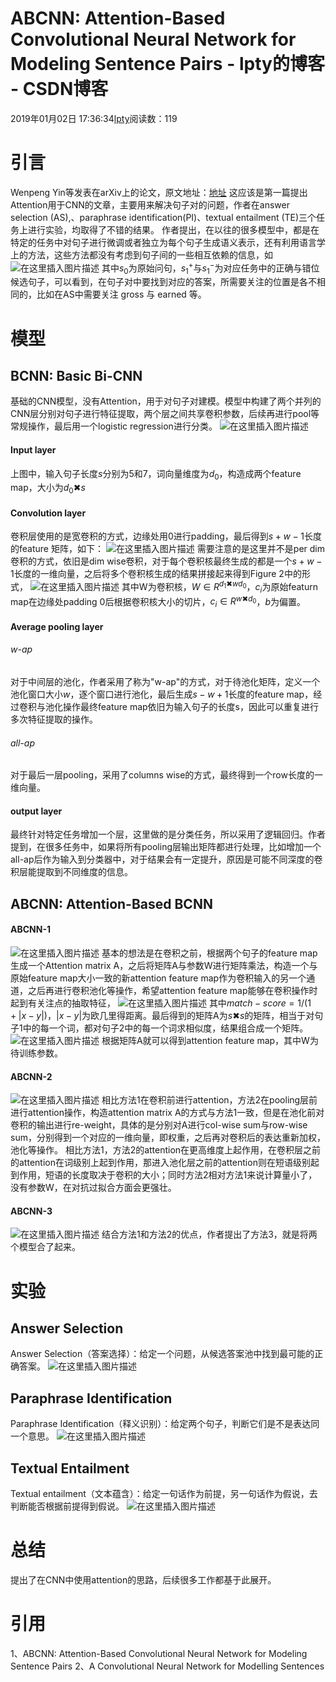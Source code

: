 
# ABCNN: Attention-Based Convolutional Neural Network for Modeling Sentence Pairs - lpty的博客 - CSDN博客

2019年01月02日 17:36:34[lpty](https://me.csdn.net/sinat_33741547)阅读数：119



# 引言
Wenpeng Yin等发表在arXiv上的论文，原文地址：[地址](https://arxiv.org/pdf/1512.05193v3.pdf)
这应该是第一篇提出Attention用于CNN的文章，主要用来解决句子对的问题，作者在answer selection (AS),、paraphrase identification(PI)、textual entailment (TE)三个任务上进行实验，均取得了不错的结果。
作者提出，在以往的很多模型中，都是在特定的任务中对句子进行微调或者独立为每个句子生成语义表示，还有利用语言学上的方法，这些方法都没有考虑到句子间的一些相互依赖的信息，如
![在这里插入图片描述](https://img-blog.csdnimg.cn/20190102110452939.png)
其中$s_0$为原始问句，$s^+ _1$与$s^- _1$为对应任务中的正确与错位候选句子，可以看到，在句子对中要找到对应的答案，所需要关注的位置是各不相同的，比如在AS中需要关注 gross 与 earned 等。
[
](https://img-blog.csdnimg.cn/20190102110452939.png)
# 模型
[
](https://img-blog.csdnimg.cn/20190102110452939.png)
## BCNN: Basic Bi-CNN
[
](https://img-blog.csdnimg.cn/20190102110452939.png)基础的CNN模型，没有Attention，用于对句子对建模。模型中构建了两个并列的CNN层分别对句子进行特征提取，两个层之间共享卷积参数，后续再进行pool等常规操作，最后用一个logistic regression进行分类。
![在这里插入图片描述](https://img-blog.csdnimg.cn/20190102134933489.png?x-oss-process=image/watermark,type_ZmFuZ3poZW5naGVpdGk,shadow_10,text_aHR0cHM6Ly9ibG9nLmNzZG4ubmV0L3NpbmF0XzMzNzQxNTQ3,size_16,color_FFFFFF,t_70)
#### Input layer
上图中，输入句子长度$s$分别为5和7，词向量维度为$d_0$，构造成两个feature map，大小为$d_0✖s$
#### Convolution layer
卷积层使用的是宽卷积的方式，边缘处用0进行padding，最后得到$s+w-1$长度的feature 矩阵，如下：
![在这里插入图片描述](https://img-blog.csdnimg.cn/20190102161533222.png)
需要注意的是这里并不是per dim卷积的方式，依旧是dim wise卷积，对于每个卷积核最终生成的都是一个$s+w-1$长度的一维向量，之后将多个卷积核生成的结果拼接起来得到Figure 2中的形式，
![在这里插入图片描述](https://img-blog.csdnimg.cn/20190102162304441.png)
其中W为卷积核，$W∈R^{d_1✖wd_0}$，$c_i$为原始featurn map在边缘处padding 0后根据卷积核大小的切片，$c_i∈R^{w✖d_0}$，$b$为偏置。
[
](https://img-blog.csdnimg.cn/20190102162304441.png)
#### Average pooling layer
[
](https://img-blog.csdnimg.cn/20190102162304441.png)
###### w-ap
[
](https://img-blog.csdnimg.cn/20190102162304441.png)对于中间层的池化，作者采用了称为"w-ap"的方式，对于待池化矩阵，定义一个池化窗口大小$w$，逐个窗口进行池化，最后生成$s-w+1$长度的feature map，经过卷积与池化操作最终feature map依旧为输入句子的长度s，因此可以重复进行多次特征提取的操作。
[
](https://img-blog.csdnimg.cn/20190102162304441.png)
###### all-ap
[
](https://img-blog.csdnimg.cn/20190102162304441.png)对于最后一层pooling，采用了columns wise的方式，最终得到一个row长度的一维向量。
[
](https://img-blog.csdnimg.cn/20190102162304441.png)
#### output layer
[
](https://img-blog.csdnimg.cn/20190102162304441.png)最终针对特定任务增加一个层，这里做的是分类任务，所以采用了逻辑回归。作者提到，在很多任务中，如果将所有pooling层输出矩阵都进行处理，比如增加一个all-ap后作为输入到分类器中，对于结果会有一定提升，原因是可能不同深度的卷积层能提取到不同维度的信息。
[
](https://img-blog.csdnimg.cn/20190102162304441.png)
## ABCNN: Attention-Based BCNN
[
](https://img-blog.csdnimg.cn/20190102162304441.png)
#### ABCNN-1
[
](https://img-blog.csdnimg.cn/20190102162304441.png)![在这里插入图片描述](https://img-blog.csdnimg.cn/20190102164803623.png?x-oss-process=image/watermark,type_ZmFuZ3poZW5naGVpdGk,shadow_10,text_aHR0cHM6Ly9ibG9nLmNzZG4ubmV0L3NpbmF0XzMzNzQxNTQ3,size_16,color_FFFFFF,t_70)
基本的想法是在卷积之前，根据两个句子的feature map生成一个Attention matrix A，之后将矩阵A与参数W进行矩阵乘法，构造一个与原始feature map大小一致的新attention feature map作为卷积输入的另一个通道，之后再进行卷积池化等操作，希望attention feature map能够在卷积操作时起到有关注点的抽取特征，
![在这里插入图片描述](https://img-blog.csdnimg.cn/20190102170312636.png)
其中$match-score=1/(1 + |x − y|)$，$|x-y|$为欧几里得距离。最后得到的矩阵A为$s✖s$的矩阵，相当于对句子1中的每一个词，都对句子2中的每一个词求相似度，结果组合成一个矩阵。
![在这里插入图片描述](https://img-blog.csdnimg.cn/20190102170705879.png)
根据矩阵A就可以得到attention feature map，其中W为待训练参数。
[
](https://img-blog.csdnimg.cn/20190102170705879.png)
#### ABCNN-2
[
](https://img-blog.csdnimg.cn/20190102170705879.png)![在这里插入图片描述](https://img-blog.csdnimg.cn/20190102171003496.png?x-oss-process=image/watermark,type_ZmFuZ3poZW5naGVpdGk,shadow_10,text_aHR0cHM6Ly9ibG9nLmNzZG4ubmV0L3NpbmF0XzMzNzQxNTQ3,size_16,color_FFFFFF,t_70)
相比方法1在卷积前进行attention，方法2在pooling层前进行attention操作，构造attention matrix A的方式与方法1一致，但是在池化前对卷积的输出进行re-weight，具体的是分别对A进行col-wise sum与row-wise sum，分别得到一个对应的一维向量，即权重，之后再对卷积后的表达重新加权，池化等操作。
相比方法1，方法2的attention在更高维度上起作用，在卷积层之前的attention在词级别上起到作用，那进入池化层之前的attention则在短语级别起到作用，短语的长度取决于卷积的大小；同时方法2相对方法1来说计算量小了，没有参数W，在对抗过拟合方面会更强壮。
#### ABCNN-3
![在这里插入图片描述](https://img-blog.csdnimg.cn/20190102172500436.png?x-oss-process=image/watermark,type_ZmFuZ3poZW5naGVpdGk,shadow_10,text_aHR0cHM6Ly9ibG9nLmNzZG4ubmV0L3NpbmF0XzMzNzQxNTQ3,size_16,color_FFFFFF,t_70)
结合方法1和方法2的优点，作者提出了方法3，就是将两个模型合了起来。
[
](https://img-blog.csdnimg.cn/20190102172500436.png?x-oss-process=image/watermark,type_ZmFuZ3poZW5naGVpdGk,shadow_10,text_aHR0cHM6Ly9ibG9nLmNzZG4ubmV0L3NpbmF0XzMzNzQxNTQ3,size_16,color_FFFFFF,t_70)
# 实验
[
](https://img-blog.csdnimg.cn/20190102172500436.png?x-oss-process=image/watermark,type_ZmFuZ3poZW5naGVpdGk,shadow_10,text_aHR0cHM6Ly9ibG9nLmNzZG4ubmV0L3NpbmF0XzMzNzQxNTQ3,size_16,color_FFFFFF,t_70)
## Answer Selection
[
](https://img-blog.csdnimg.cn/20190102172500436.png?x-oss-process=image/watermark,type_ZmFuZ3poZW5naGVpdGk,shadow_10,text_aHR0cHM6Ly9ibG9nLmNzZG4ubmV0L3NpbmF0XzMzNzQxNTQ3,size_16,color_FFFFFF,t_70)Answer Selection（答案选择）：给定一个问题，从候选答案池中找到最可能的正确答案。
![在这里插入图片描述](https://img-blog.csdnimg.cn/20190102173129845.png?x-oss-process=image/watermark,type_ZmFuZ3poZW5naGVpdGk,shadow_10,text_aHR0cHM6Ly9ibG9nLmNzZG4ubmV0L3NpbmF0XzMzNzQxNTQ3,size_16,color_FFFFFF,t_70)
## Paraphrase Identification
Paraphrase Identification（释义识别）：给定两个句子，判断它们是不是表达同一个意思。
![在这里插入图片描述](https://img-blog.csdnimg.cn/20190102173216235.png?x-oss-process=image/watermark,type_ZmFuZ3poZW5naGVpdGk,shadow_10,text_aHR0cHM6Ly9ibG9nLmNzZG4ubmV0L3NpbmF0XzMzNzQxNTQ3,size_16,color_FFFFFF,t_70)
## Textual Entailment
Textual entailment（文本蕴含）：给定一句话作为前提，另一句话作为假说，去判断能否根据前提得到假说。
![在这里插入图片描述](https://img-blog.csdnimg.cn/2019010217330311.png?x-oss-process=image/watermark,type_ZmFuZ3poZW5naGVpdGk,shadow_10,text_aHR0cHM6Ly9ibG9nLmNzZG4ubmV0L3NpbmF0XzMzNzQxNTQ3,size_16,color_FFFFFF,t_70)
# 总结
提出了在CNN中使用attention的思路，后续很多工作都基于此展开。
# 引用
1、ABCNN: Attention-Based Convolutional Neural Network for Modeling Sentence Pairs
2、A Convolutional Neural Network for Modelling Sentences

